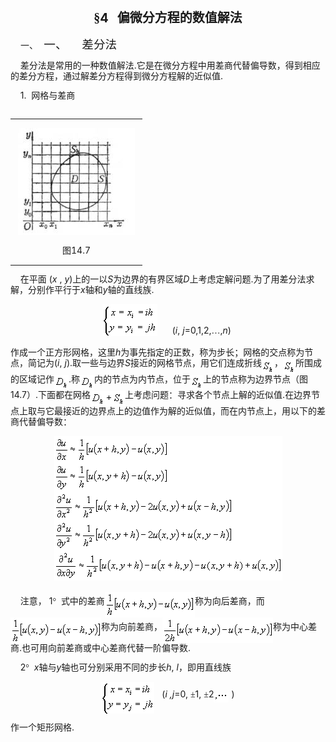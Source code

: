 <div class=Section1>
<p class=MsoNormal align=center style='text-align:center;text-autospace:none;
vertical-align:bottom'><b><span lang=ZH-CN style='font-size:15.0pt;font-family:
宋体'>§</span></b><b><span lang=EN-US style='font-size:15.0pt'>4&nbsp;&nbsp; </span></b><b><span
lang=ZH-CN style='font-size:15.0pt;font-family:宋体'>偏微分方程的数值解法</span></b></p>
<p class=MsoNormal style='margin-left:36.0pt;text-indent:-24.0pt;text-autospace:
none;vertical-align:bottom'><span lang=EN-US>一、<span style='font:7.0pt "Times New Roman"'>&nbsp;&nbsp;&nbsp;
</span></span><span lang=ZH-CN style='font-size:14.0pt;font-family:宋体'>一、</span><span
lang=EN-US style='font-size:7.0pt'>&nbsp;&nbsp;&nbsp;&nbsp;&nbsp;&nbsp;&nbsp;&nbsp;
</span><span lang=ZH-CN style='font-size:14.0pt;font-family:宋体'>差分法</span></p>
<p class=MsoNormal style='line-height:12.0pt;text-autospace:none;vertical-align:
bottom'><span lang=EN-US>&nbsp;&nbsp;&nbsp; </span><span lang=ZH-CN
style='font-family:宋体'>差分法是常用的一种数值解法</span><span lang=EN-US>.</span><span
lang=ZH-CN style='font-family:宋体'>它是在微分方程中用差商代替偏导数，得到相应的差分方程，通过解差分方程得到微分方程解的近似值</span><span
lang=EN-US>.</span></p>
<p class=MsoNormal style='line-height:12.0pt;text-autospace:none;vertical-align:
bottom'><span lang=EN-US>&nbsp;&nbsp;&nbsp; 1.&nbsp; </span><span lang=ZH-CN
style='font-family:宋体'>网格与差商</span></p>
<div>
<table cellspacing=0 cellpadding=0 hspace=0 vspace=0 align=left>
 <tr>
  <td valign=top align=left style='padding-top:0mm;padding-right:9.0pt;
  padding-bottom:0mm;padding-left:9.0pt'>
  <div>
  <p class=MsoNormal align=center style='text-align:center;line-height:12.0pt'><span
  lang=EN-US><img width=187 height=171
  src="res/17e9d95da129bdd93c34fb6cc6aaaa52_5808_files/image002.jpg" u1:shapes="_x0000_i1030"></span></p>
  <p class=MsoNormal align=center style='text-align:center;line-height:12.0pt'><span
  lang=ZH-CN style='font-family:宋体'>图</span><span lang=EN-US>14.7</span></p>
  </div>
  </td>
 </tr>
</table>
</div>
<p class=MsoNormal style='line-height:12.0pt;text-autospace:none;vertical-align:
bottom'><span lang=EN-US>&nbsp;&nbsp;&nbsp; </span><span lang=ZH-CN
style='font-family:宋体'>在平面</span><span lang=EN-US> (<i>x </i>, <i>y</i>)</span><span
lang=ZH-CN style='font-family:宋体'>上的一以</span><i><span lang=EN-US>S</span></i><span
lang=ZH-CN style='font-family:宋体'>为边界的有界区域</span><i><span lang=EN-US>D</span></i><span
lang=ZH-CN style='font-family:宋体'>上考虑定解问题</span><span lang=EN-US>.</span><span
lang=ZH-CN style='font-family:宋体'>为了用差分法求解，分别作平行于</span><i><span lang=EN-US>x</span></i><span
lang=ZH-CN style='font-family:宋体'>轴和</span><i><span lang=EN-US>y</span></i><span
lang=ZH-CN style='font-family:宋体'>轴的直线族</span><span lang=EN-US>.</span></p>
<p class=MsoNormal align=center style='text-align:center;line-height:12.0pt;
text-autospace:none;vertical-align:bottom'><sub><span lang=EN-US><img width=88
height=51 src="res/17e9d95da129bdd93c34fb6cc6aaaa52_5808_files/image004.gif"
u1:shapes="_x0000_i1025"></span></sub><span lang=EN-US>&nbsp;&nbsp;&nbsp;&nbsp;&nbsp;
(<i>i</i>, <i>j</i>=0,1,2,</span><span lang=ZH-CN style='font-family:宋体'>…</span><span
lang=EN-US>,<i>n</i>)&nbsp; </span></p>
<p class=MsoNormal style='line-height:12.0pt;text-autospace:none;vertical-align:
bottom'><span lang=ZH-CN style='font-family:宋体'>作成一个正方形网格，这里</span><i><span
lang=EN-US>h</span></i><span lang=ZH-CN style='font-family:宋体'>为事先指定的正数，称为步长；网格的交点称为节点，简记为</span><span
lang=EN-US>(<i>i</i>, <i>j</i>).</span><span lang=ZH-CN style='font-family:
宋体'>取一些与边界</span><i><span lang=EN-US>S</span></i><span lang=ZH-CN
style='font-family:宋体'>接近的网格节点，用它们连成折线</span><sub><span lang=EN-US><img
width=20 height=24 src="res/17e9d95da129bdd93c34fb6cc6aaaa52_5808_files/image006.gif"
u1:shapes="_x0000_i1026" align=absmiddle></span></sub><span lang=ZH-CN
style='font-family:宋体'>，</span><sub><span lang=EN-US><img width=20 height=24
src="res/17e9d95da129bdd93c34fb6cc6aaaa52_5808_files/image007.gif" u1:shapes="_x0000_i1027"
align=absmiddle></span></sub><span lang=ZH-CN style='font-family:宋体'>所围成的区域记作</span><sub><span
lang=EN-US><img width=23 height=24
src="res/17e9d95da129bdd93c34fb6cc6aaaa52_5808_files/image009.gif" u1:shapes="_x0000_i1028"
align=absmiddle></span></sub><span lang=EN-US>.</span><span lang=ZH-CN
style='font-family:宋体'>称</span><sub><span lang=EN-US><img width=23 height=24
src="res/17e9d95da129bdd93c34fb6cc6aaaa52_5808_files/image010.gif" u1:shapes="_x0000_i1029"
align=absmiddle></span></sub><span lang=ZH-CN style='font-family:宋体'>内的节点为内节点，位于</span><sub><span
lang=EN-US><img width=20 height=24
src="res/17e9d95da129bdd93c34fb6cc6aaaa52_5808_files/image011.gif" u1:shapes="_x0000_i1043"
align=absmiddle></span></sub><span lang=ZH-CN style='font-family:宋体'>上的节点称为边界节点（图</span><span
lang=EN-US>14.7</span><span lang=ZH-CN style='font-family:宋体'>）</span><span
lang=EN-US>.</span><span lang=ZH-CN style='font-family:宋体'>下面都在网格</span><sub><span
lang=EN-US><img width=55 height=24
src="res/17e9d95da129bdd93c34fb6cc6aaaa52_5808_files/image013.gif" u1:shapes="_x0000_i1044"
align=absmiddle></span></sub><span lang=ZH-CN style='font-family:宋体'>上考虑问题：寻求各个节点上解的近似值</span><span
lang=EN-US>.</span><span lang=ZH-CN style='font-family:宋体'>在边界节点上取与它最接近的边界点上的边值作为解的近似值，而在内节点上，用以下的差商代替偏导数：</span></p>
<p class=MsoNormal align=center style='text-align:center;line-height:12.0pt;
text-autospace:none;vertical-align:bottom'><sub><span lang=EN-US><img
width=365 height=231 src="res/17e9d95da129bdd93c34fb6cc6aaaa52_5808_files/image015.gif"
u1:shapes="_x0000_i1045"></span></sub></p>
<p class=MsoNormal style='line-height:12.0pt;text-autospace:none;vertical-align:
bottom'><span lang=EN-US>&nbsp;&nbsp;&nbsp; </span><span lang=ZH-CN
style='font-family:宋体'>注意，</span><span lang=EN-US> 1</span><span lang=EN-US
style='font-family:Symbol'>°</span><span lang=EN-US>&nbsp; </span><span
lang=ZH-CN style='font-family:宋体'>式中的差商</span><sub><span lang=EN-US><img
width=144 height=41 src="res/17e9d95da129bdd93c34fb6cc6aaaa52_5808_files/image017.gif"
u1:shapes="_x0000_i1046" align=absmiddle></span></sub><span lang=ZH-CN
style='font-family:宋体'>称为向后差商，而</span><sub><span lang=EN-US><img width=145
height=41 src="res/17e9d95da129bdd93c34fb6cc6aaaa52_5808_files/image019.gif"
u1:shapes="_x0000_i1047" align=absmiddle></span></sub><span lang=ZH-CN
style='font-family:宋体'>称为向前差商，</span><sub><span lang=EN-US><img width=177
height=41 src="res/17e9d95da129bdd93c34fb6cc6aaaa52_5808_files/image021.gif"
u1:shapes="_x0000_i1048" align=absmiddle></span></sub><span lang=ZH-CN
style='font-family:宋体'>称为中心差商</span><span lang=EN-US>.</span><span lang=ZH-CN
style='font-family:宋体'>也可用向前差商或中心差商代替一阶偏导数</span><span lang=EN-US>.</span></p>
<p class=MsoNormal style='line-height:12.0pt;text-autospace:none;vertical-align:
bottom'><span lang=EN-US>&nbsp;&nbsp;&nbsp; 2</span><span lang=EN-US
style='font-family:Symbol'>°</span><span lang=EN-US>&nbsp; <i>x</i></span><span
lang=ZH-CN style='font-family:宋体'>轴与</span><i><span lang=EN-US>y</span></i><span
lang=ZH-CN style='font-family:宋体'>轴也可分别采用不同的步长</span><i><span lang=EN-US>h</span></i><span
lang=EN-US>, <i>l</i></span><span lang=ZH-CN style='font-family:宋体'>，即用直线族</span></p>
<p class=MsoNormal align=center style='text-align:center;line-height:12.0pt;
text-autospace:none;vertical-align:bottom'><sub><span lang=EN-US><img width=85
height=51 src="res/17e9d95da129bdd93c34fb6cc6aaaa52_5808_files/image023.gif"
u1:shapes="_x0000_i1061" align=absmiddle></span></sub><span lang=EN-US>&nbsp;&nbsp;
(<i>i ,j</i>=0, </span><span lang=ZH-CN style='font-family:宋体'>±</span><span
lang=EN-US>1, </span><span lang=ZH-CN style='font-family:宋体'>±</span><span
lang=EN-US>2<sub><img width=24 height=15
src="res/17e9d95da129bdd93c34fb6cc6aaaa52_5808_files/image025.gif" u1:shapes="_x0000_i1062"
align=absmiddle></sub> )</span></p>
<p class=MsoNormal style='line-height:12.0pt;text-autospace:none;vertical-align:
bottom'><span lang=ZH-CN style='font-family:宋体'>作一个矩形网格</span><span lang=EN-US>.</span></p>
</div>